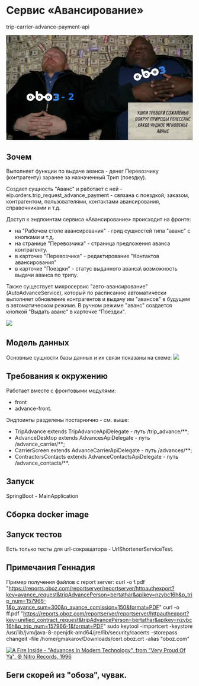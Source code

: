 # Сервис «Авансирование»
trip-carrier-advance-payment-api

![](advance.png)
## Зочем
Выполняет функции по выдаче аванса - денег Перевозчику (контрагенту) заранее за назначенный Трип (поездку).

Создает сущность "Аванс" и работает с ней - elp.orders.trip_request_advance_payment - связана с поездкой, заказом, контрагентом, пользователями, контактами авансирования, справочниками и т.д.

Доступ к эндпоинтам сервиса «Авансирование» происходит на фронте:

- на "Рабочем столе авансирования" - грид сущностей типа "аванс" с кнопками и т.д.
- на странице "Перевозчика" - страница предложения аванса контрагенту.
- в карточке "Перевозчика" - редактирование "Контактов авансирования"
- в карточке "Поездки" - статус выданного аванса\ возможность выдачи аванса по трипу.

Также существует микросервис "авто-авансирование" (AutoAdvanceService), который по расписанию автоматически выполняет обновление контрагентов и выдачу им "авансов" в будущем в автоматическом режиме. В ручном режиме "аванс" создается кнопкой "Выдать аванс" в карточке "Поездки".

![](schema.png)

## Модель данных
Основные сущности базы данных и их связи показаны на схеме:
![](model.jpg)

## Требования к окружению
Работает вместе с фронтовыми модулями:
- front 
- advance-front. 


Эндпоинты разделены постарнично - cм. выше:
- TripAdvance extends TripAdvanceApiDelegate - путь  /trip_advance/**;
- AdvanceDesktop extends AdvancesApiDelegate - путь  /advance_carrier/**; 
- CarrierScreen extends AdvanceCarrierApiDelegate - путь /advances/**;
- ContractorsContacts extends AdvanceContactsApiDelegate - путь /advance_contacts/**.


## Запуск
SpringBoot - MainApplication

## Сборка docker image

## Запуск тестов
Есть только тесты для url-сокращатора - UrlShortenerServiceTest.


## Примечания Геннадия
Пример получения файлов с report server:
curl -o f.pdf "https://reports.oboz.com/reportserver/reportserver/httpauthexport?key=avance_request&tripAdvancePerson=bertathar&apikey=nzybc16h&p_trip_num=157966-1&p_avance_sum=300&p_avance_comission=150&format=PDF"
curl -o ff.pdf "https://reports.oboz.com/reportserver/reportserver/httpauthexport?key=unified_contract_request&tripAdvancePerson=bertathar&apikey=nzybc16h&p_trip_num=157966-1&format=PDF"
sudo keytool -importcert -keystore /usr/lib/jvm/java-8-openjdk-amd64/jre/lib/security/cacerts -storepass changeit -file /home/gmakarov/Downloads/cert.oboz.crt -alias "oboz.com"

[![A Fire Inside - "Advances In Modern Technology", 
from "Very Proud Of Ya", ℗ Nitro Records, 1996](
https://i.ytimg.com/vi/KD4VkG6yuLM/maxresdefault.jpg)
](https://www.youtube.com/watch?v=KD4VkG6yuLM
"AFI - Advances In Modern Technology")

## Беги скорей из "обоза", чувак.
